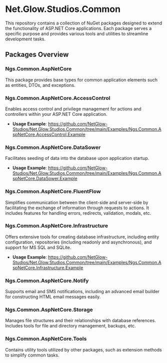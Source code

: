 # Net.Glow.Studios.Common

This repository contains a collection of NuGet packages designed to extend the functionality of ASP.NET Core applications. Each package serves a specific purpose and provides various tools and utilities to streamline development tasks.

## Packages Overview

### Ngs.Common.AspNetCore

This package provides base types for common application elements such as entities, DTOs, and exceptions.

### Ngs.Common.AspNetCore.AccessControl

Enables access control and privilege management for actions and controllers within your ASP.NET Core application.

- **Usage Example**: https://github.com/NetGlow-Studios/Net.Glow.Studios.Common/tree/main/Examples/Ngs.Common.AspNetCore.AccessControl.Example

### Ngs.Common.AspNetCore.DataSower

Facilitates seeding of data into the database upon application startup.

- **Usage Example**: https://github.com/NetGlow-Studios/Net.Glow.Studios.Common/tree/main/Examples/Ngs.Common.AspNetCore.DataSower.Example

### Ngs.Common.AspNetCore.FluentFlow

Simplifies communication between the client-side and server-side by facilitating the exchange of information through requests to actions. It includes features for handling errors, redirects, validation, modals, etc.

### Ngs.Common.AspNetCore.Infrastructure

Offers extensive tools for creating database infrastructure, including entity configuration, repositories (including readonly and asynchronous), and support for MS SQL and SQLite.

- **Usage Example**: https://github.com/NetGlow-Studios/Net.Glow.Studios.Common/tree/main/Examples/Ngs.Common.AspNetCore.Infrastructure.Example

### Ngs.Common.AspNetCore.Notify

Supports email and SMS notifications, including an advanced email builder for constructing HTML email messages easily.

### Ngs.Common.AspNetCore.Storage

Manages file structures and their relationships with database references. Includes tools for file and directory management, backups, etc.

### Ngs.Common.AspNetCore.Tools

Contains utility tools utilized by other packages, such as extension methods to simplify common tasks.
